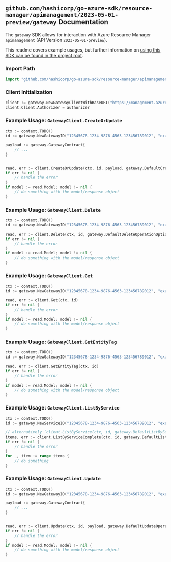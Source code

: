 
## `github.com/hashicorp/go-azure-sdk/resource-manager/apimanagement/2023-05-01-preview/gateway` Documentation

The `gateway` SDK allows for interaction with Azure Resource Manager `apimanagement` (API Version `2023-05-01-preview`).

This readme covers example usages, but further information on [using this SDK can be found in the project root](https://github.com/hashicorp/go-azure-sdk/tree/main/docs).

### Import Path

```go
import "github.com/hashicorp/go-azure-sdk/resource-manager/apimanagement/2023-05-01-preview/gateway"
```


### Client Initialization

```go
client := gateway.NewGatewayClientWithBaseURI("https://management.azure.com")
client.Client.Authorizer = authorizer
```


### Example Usage: `GatewayClient.CreateOrUpdate`

```go
ctx := context.TODO()
id := gateway.NewGatewayID("12345678-1234-9876-4563-123456789012", "example-resource-group", "serviceValue", "gatewayIdValue")

payload := gateway.GatewayContract{
	// ...
}


read, err := client.CreateOrUpdate(ctx, id, payload, gateway.DefaultCreateOrUpdateOperationOptions())
if err != nil {
	// handle the error
}
if model := read.Model; model != nil {
	// do something with the model/response object
}
```


### Example Usage: `GatewayClient.Delete`

```go
ctx := context.TODO()
id := gateway.NewGatewayID("12345678-1234-9876-4563-123456789012", "example-resource-group", "serviceValue", "gatewayIdValue")

read, err := client.Delete(ctx, id, gateway.DefaultDeleteOperationOptions())
if err != nil {
	// handle the error
}
if model := read.Model; model != nil {
	// do something with the model/response object
}
```


### Example Usage: `GatewayClient.Get`

```go
ctx := context.TODO()
id := gateway.NewGatewayID("12345678-1234-9876-4563-123456789012", "example-resource-group", "serviceValue", "gatewayIdValue")

read, err := client.Get(ctx, id)
if err != nil {
	// handle the error
}
if model := read.Model; model != nil {
	// do something with the model/response object
}
```


### Example Usage: `GatewayClient.GetEntityTag`

```go
ctx := context.TODO()
id := gateway.NewGatewayID("12345678-1234-9876-4563-123456789012", "example-resource-group", "serviceValue", "gatewayIdValue")

read, err := client.GetEntityTag(ctx, id)
if err != nil {
	// handle the error
}
if model := read.Model; model != nil {
	// do something with the model/response object
}
```


### Example Usage: `GatewayClient.ListByService`

```go
ctx := context.TODO()
id := gateway.NewServiceID("12345678-1234-9876-4563-123456789012", "example-resource-group", "serviceValue")

// alternatively `client.ListByService(ctx, id, gateway.DefaultListByServiceOperationOptions())` can be used to do batched pagination
items, err := client.ListByServiceComplete(ctx, id, gateway.DefaultListByServiceOperationOptions())
if err != nil {
	// handle the error
}
for _, item := range items {
	// do something
}
```


### Example Usage: `GatewayClient.Update`

```go
ctx := context.TODO()
id := gateway.NewGatewayID("12345678-1234-9876-4563-123456789012", "example-resource-group", "serviceValue", "gatewayIdValue")

payload := gateway.GatewayContract{
	// ...
}


read, err := client.Update(ctx, id, payload, gateway.DefaultUpdateOperationOptions())
if err != nil {
	// handle the error
}
if model := read.Model; model != nil {
	// do something with the model/response object
}
```
